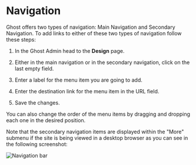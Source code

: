 # Navigation

Ghost offers two types of navigation: Main Navigation and Secondary Navigation. To add links to either of these two types of navigation follow these steps:

1. In the Ghost Admin head to the **Design** page.

2. Either in the main navigation or in the secondary navigation, click on the last empty field.

3. Enter a label for the menu item you are going to add.

4. Enter the destination link for the menu item in the URL field.

5. Save the changes.

You can also change the order of the menu items by dragging and dropping each one in the desired position.

Note that the secondary navigation items are displayed within the "More" submenu if the site is being viewed in a desktop browser as you can see in the following screenshot:

![Navigation bar](https://res.cloudinary.com/edev/image/upload/v1607266475/firma/CleanShot_2020-12-06_at_15.50.47_2x.png)
